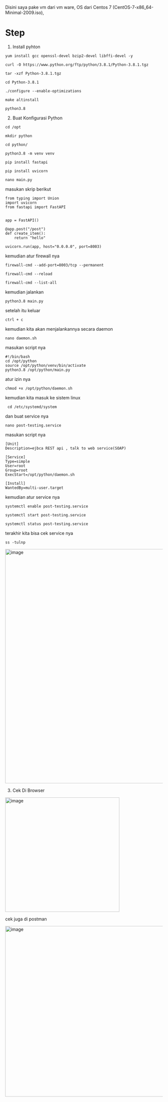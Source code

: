 Disini saya pake vm dari vm ware, OS dari Centos 7 (CentOS-7-x86_64-Minimal-2009.iso), 



# Step

1. Install pyhton 

```
yum install gcc openssl-devel bzip2-devel libffi-devel -y
```

```
curl -O https://www.python.org/ftp/python/3.8.1/Python-3.8.1.tgz
```

```
tar -xzf Python-3.8.1.tgz
```

```
cd Python-3.8.1
```

```
./configure --enable-optimizations
```

```
make altinstall
```

```
python3.8
```

2. Buat Konfigurasi Python

```
cd /opt
```

```
mkdir python
```

```
cd python/
```

```
python3.8 -m venv venv
```

```
pip install fastapi
```

```
pip install uvicorn
```

```
nano main.py
```

masukan skrip berikut

```
from typing import Union
import uvicorn
from fastapi import FastAPI


app = FastAPI()

@app.post("/post")
def create_item():
    return "hello"

uvicorn.run(app, host="0.0.0.0", port=8003)
```

kemudian atur firewall nya

```
firewall-cmd --add-port=8003/tcp --permanent
```

```
firewall-cmd --reload
```

```
firewall-cmd --list-all
```

kemudian jalankan 

```
python3.8 main.py
```

setelah itu keluar

`
ctrl + c
`

kemudian kita akan menjalankannya secara daemon

```
nano daemon.sh
```

masukan script nya

```
#!/bin/bash
cd /opt/python
source /opt/python/venv/bin/activate
python3.8 /opt/python/main.py
```

atur izin nya

```
chmod +x /opt/python/daemon.sh
```


kemudian kita masuk ke sistem linux

```
 cd /etc/systemd/system
```

dan buat service nya

```
nano post-testing.service
```

masukan script nya

```
[Unit]
Description=ejbca REST api , talk to web service(SOAP)

[Service]
Type=simple
User=root
Group=root
ExecStart=/opt/python/daemon.sh

[Install]
WantedBy=multi-user.target
```

kemudian atur service nya

```
systemctl enable post-testing.service
```

```
systemctl start post-testing.service
```

```
systemctl status post-testing.service
```

terakhir kita bisa cek service nya

```
ss -tulnp
```

<img width="747" alt="image" src="https://user-images.githubusercontent.com/99697182/191408398-140b8286-59fe-4894-b0e6-85f408bb8636.png">


3. Cek Di Browser 

<img width="365" alt="image" src="https://user-images.githubusercontent.com/99697182/191408205-230a8838-85ec-4b6d-900e-62fb59b6c0a7.png">

cek juga di postman

<img width="544" alt="image" src="https://user-images.githubusercontent.com/99697182/191408141-6ca936f8-f898-4ef6-8c62-90a6de52c9ea.png">





